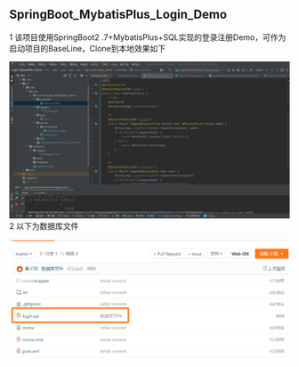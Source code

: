 ## SpringBoot_MybatisPlus_Login_Demo

1 该项目使用SpringBoot2 .7+MybatisPlus+SQL实现的登录注册Demo，可作为启动项目的BaseLine，Clone到本地效果如下

![输入图片说明](image-20220927103935007.png)
2 以下为数据库文件

![输入图片说明](image-20220927104127285.png)